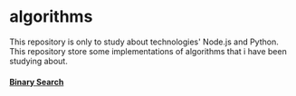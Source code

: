# algorithms  
This repository is only to study about technologies' Node.js and Python.  
This repository store some implementations of algorithms that i have been studying about.
  
#### [Binary Search](https://github.com/androdri1998/algorithms/tree/master/binary_search)
